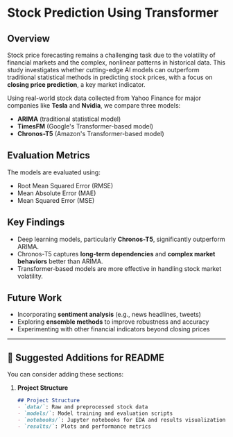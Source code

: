 # Stock Prediction Using Transformer

## Overview

Stock price forecasting remains a challenging task due to the volatility of financial markets and the complex, nonlinear patterns in historical data. This study investigates whether cutting-edge AI models can outperform traditional statistical methods in predicting stock prices, with a focus on **closing price prediction**, a key market indicator.

Using real-world stock data collected from Yahoo Finance for major companies like **Tesla** and **Nvidia**, we compare three models:

- **ARIMA** (traditional statistical model)
- **TimesFM** (Google's Transformer-based model)
- **Chronos-T5** (Amazon's Transformer-based model)

## Evaluation Metrics

The models are evaluated using:
- Root Mean Squared Error (RMSE)
- Mean Absolute Error (MAE)
- Mean Squared Error (MSE)

## Key Findings

- Deep learning models, particularly **Chronos-T5**, significantly outperform ARIMA.
- Chronos-T5 captures **long-term dependencies** and **complex market behaviors** better than ARIMA.
- Transformer-based models are more effective in handling stock market volatility.

## Future Work

- Incorporating **sentiment analysis** (e.g., news headlines, tweets)
- Exploring **ensemble methods** to improve robustness and accuracy
- Experimenting with other financial indicators beyond closing prices

---

## 🚀 Suggested Additions for README

You can consider adding these sections:

1. **Project Structure**
   ```markdown
   ## Project Structure
   - `data/`: Raw and preprocessed stock data
   - `models/`: Model training and evaluation scripts
   - `notebooks/`: Jupyter notebooks for EDA and results visualization
   - `results/`: Plots and performance metrics
